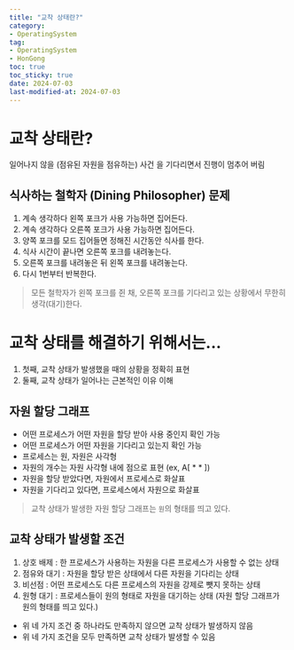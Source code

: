 ```yaml
---
title: "교착 상태란?"
category:
- OperatingSystem
tag:
- OperatingSystem
- HonGong
toc: true
toc_sticky: true
date: 2024-07-03
last-modified-at: 2024-07-03
---
```


# 교착 상태란?
일어나지 않을 (점유된 자원을 점유하는) 사건 을 기다리면서 진행이 멈추어 버림
## 식사하는 철학자 (Dining Philosopher) 문제
1. 계속 생각하다 왼쪽 포크가 사용 가능하면 집어든다.
2. 계속 생각하다 오른쪽 포크가 사용 가능하면 집어든다.
3. 양쪽 포크를 모드 집어들면 정해진 시간동안 식사를 한다.
4. 식사 시간이 끝나면 오른쪽 포크를 내려놓는다.
5. 오른쪽 포크를 내려놓은 뒤 왼쪽 포크를 내려놓는다.
6. 다시 1번부터 반복한다.
> 모든 철학자가 왼쪽 포크를 쥔 채, 오른쪽 포크를 기다리고 있는 상황에서 무한히 생각(대기)한다.

# 교착 상태를 해결하기 위해서는...
1. 첫째, 교착 상태가 발생했을 때의 상황을 정확히 표현
2. 둘째, 교착 상태가 일어나는 근본적인 이유 이해
## 자원 할당 그래프
* 어떤 프로세스가 어떤 자원을 할당 받아 사용 중인지 확인 가능
* 어떤 프로세스가 어떤 자원을 기다리고 있는지 확인 가능
* 프로세스는 원, 자원은 사각형
* 자원의 개수는 자원 사각형 내에 점으로 표현 (ex, A[ * * ])
* 자원을 할당 받았다면, 자원에서 프로세스로 화살표
* 자원을 기다리고 있다면, 프로세스에서 자원으로 화살표
> 교착 상태가 발생한 자원 할당 그래프는 `원`의 형태를 띄고 있다.
## 교착 상태가 발생할 조건
1. 상호 배제 : 한 프로세스가 사용하는 자원을 다른 프로세스가 사용할 수 없는 상태
2. 점유와 대기 : 자원을 할당 받은 상태에서 다른 자원을 기다리는 상태
3. 비선점 : 어떤 프로세스도 다른 프로세스의 자원을 강제로 뺏지 못하는 상태
4. 원형 대기 : 프로세스들이 원의 형태로 자원을 대기하는 상태 (자원 할당 그래프가 원의 형태를 띄고 있다.)

* 위 네 가지 조건 중 하나라도 만족하지 않으면 교착 상태가 발생하지 않음
* 위 네 가지 조건을 모두 만족하면 교착 상태가 발생할 수 있음